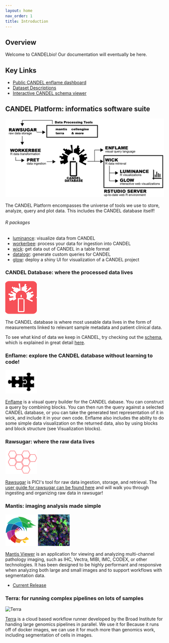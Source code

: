 ```yaml
---
layout: home
nav_order: 1
title: Introduction
---
```


## Overview

Welcome to CANDELbio! Our documentation will eventually be here.

## Key Links

- [Public CANDEL enflame dashboard]()
- [Dataset Descriptions]()
- [Interactive CANDEL schema viewer]()


## CANDEL Platform: informatics software suite
![overview](assets/Overview-01.png)

The CANDEL Platform encompasses the universe of tools we use to store, analyze, query and plot data. This includes the CANDEL database itself!


###### R packages
- [luminance](https://github.com/CANDELbio/luminance/blob/master/README.md): visualize data from CANDEL
- [workerbee](https://github.com/CANDELbio/workerbee/blob/master/README.md): process your data for ingestion into CANDEL
- [wick](https://github.com/CANDELbio/wick/blob/master/README.md): get data out of CANDEL in a table format
- [datalogr](https://github.com/CANDELbio/datalogr/blob/master/README.md): generate custom queries for CANDEL
- [glow](https://github.com/CANDELbio/glow/blob/main/README.md): deploy a shiny UI for visualization of a CANDEL project


### CANDEL Database: where the processed data lives 
![CANDEL](assets/candel.png)

The CANDEL database is where most useable data lives in the form of measurements linked to relevant sample metadata and patient clinical data. 

To see what kind of data we keep in CANDEL, try checking out the [schema](), which is explained in great detail [here](https://candelbio.github.io/candel-bio-website/candel_database/schema/).


### Enflame: explore the CANDEL database without learning to code!
![enflame](assets/enflame.png)

[Enflame](https://candelbio.github.io/candel-bio-website/data_analysis/enflame/) is a visual query builder for the CANDEL dabase. You can construct a query by combining blocks. You can then run the query against a selected CANDEL database, or you can take the generated text representation of it in wick, and include it in your own code. Enflame also includes the ability to do some simple data visualization on the returned data, also by using blocks and block structure (see Visualization blocks).


### Rawsugar: where the raw data lives
![rawsugar](assets/rawsugar.png)

[Rawsugar]() is PICI՚s tool for raw data ingestion, storage, and retrieval. The [user guide for rawsugar can be found here](https://github.com/candelbio/rawsugar/blob/master/doc/user-guide.org) and will walk you through ingesting and organizing raw data in rawsugar! 


### Mantis: imaging analysis made simple
![mantis](assets/mantis.png) ![some pretty imaging shown in mantis](assets/Segmentation.png)


[Mantis Viewer](https://candelbio.github.io/mantis-viewer/) is an application for viewing and analyzing multi-channel pathology imaging, such as IHC, Vectra, MIBI, IMC, CODEX, or other technologies. It has been designed to be highly performant and responsive when analyzing both large and small images and to support workflows with segmentation data.

- [Current Release](https://github.com/candelbio/mantis-viewer/releases)


### Terra: for running complex pipelines on lots of samples
<img src="assets/logo-wShadow.bef51b74.svg" alt="Terra" width="100"/>
 
[Terra](https://app.terra.bio) is a cloud based workflow runner developed by the Broad Institute for handing large genomics pipelines in parallel. We use it for Because it runs off of docker images, we can use it for much more than genomics work, including segmentation of cells in images.



